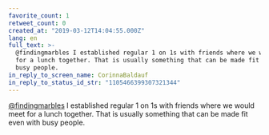 ```yaml
---
favorite_count: 1
retweet_count: 0
created_at: "2019-03-12T14:04:55.000Z"
lang: en
full_text: >-
  @findingmarbles I established regular 1 on 1s with friends where we would meet
  for a lunch together. That is usually something that can be made fit even with
  busy people.
in_reply_to_screen_name: CorinnaBaldauf
in_reply_to_status_id_str: "1105466399307321344"
---
```


[@findingmarbles](https://twitter.com/findingmarbles) I established regular 1 on
1s with friends where we would meet for a lunch together. That is usually
something that can be made fit even with busy people.
